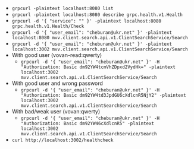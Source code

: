 

 - `grpcurl -plaintext localhost:8080 list`
 - `grpcurl -plaintext localhost:8080 describe grpc.health.v1.Health`
 - `grpcurl -d '{ "service": "" }' -plaintext localhost:8080 grpc.health.v1.Health/Check`
 - `grpcurl -d '{ "user_email": "cheburan@ukr.net" }' -plaintext localhost:8080 mvv.client.search.api.v1.ClientSearchService/Search`
 - `grpcurl -d '{ "user_email": "cheburan@ukr.net" }' -plaintext localhost:3002 mvv.client.search.api.v1.ClientSearchService/Search`
 - With good user (vovan-read:qwerty)
   - `grpcurl -d '{ "user_email": "cheburan@ukr.net" }' -H "Authorization: Basic dm92YW4tcmVhZDpxd2VydHk=" -plaintext localhost:3002 mvv.client.search.api.v1.ClientSearchService/Search`
 - With good user and wrong password
   - `grpcurl -d '{ "user_email": "cheburan@ukr.net" }' -H "Authorization: Basic dm92YW4td3JpdGU6cXdlcnR5NjY2" -plaintext localhost:3002 mvv.client.search.api.v1.ClientSearchService/Search`
 - With bad/weak user (vovan:qwerty)
   - `grpcurl -d '{ "user_email": "cheburan@ukr.net" }' -H "Authorization: Basic dm92YW46cXdlcnR5" -plaintext localhost:3002 mvv.client.search.api.v1.ClientSearchService/Search`
 - `curl http://localhost:3002/healthcheck`
